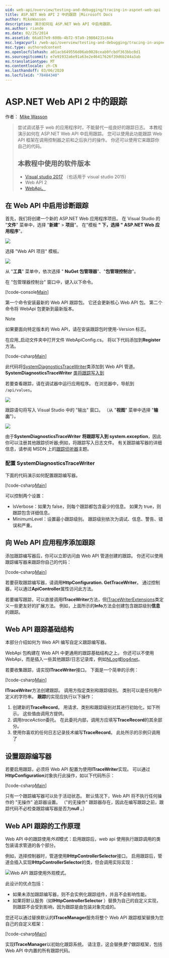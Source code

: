 ```yaml
---
uid: web-api/overview/testing-and-debugging/tracing-in-aspnet-web-api
title: ASP.NET Web API 2 中的跟踪 |Microsoft Docs
author: MikeWasson
description: 演示如何在 ASP.NET Web API 中启用跟踪。
ms.author: riande
ms.date: 02/25/2014
ms.assetid: 66a837e9-600b-4b72-97a9-19804231c64a
msc.legacyurl: /web-api/overview/testing-and-debugging/tracing-in-aspnet-web-api
msc.type: authoredcontent
ms.openlocfilehash: a01acb649556d06ab9828ceab0fcbdf363bbc0d1
ms.sourcegitcommit: e7e91932a6e91a63e2e46417626f39d6b244a3ab
ms.translationtype: MT
ms.contentlocale: zh-CN
ms.lasthandoff: 03/06/2020
ms.locfileid: "78484340"
---
```

# <a name="tracing-in-aspnet-web-api-2"></a>ASP.NET Web API 2 中的跟踪

作者： [Mike Wasson](https://github.com/MikeWasson)

> 尝试调试基于 web 的应用程序时，不能替代一组良好的跟踪日志。 本教程演示如何在 ASP.NET Web API 中启用跟踪。 您可以使用此功能跟踪 Web API 框架在调用控制器之前和之后执行的操作。 你还可以使用它来跟踪你自己的代码。
>
> ## <a name="software-versions-used-in-the-tutorial"></a>本教程中使用的软件版本
>
> - [Visual studio 2017](https://visualstudio.microsoft.com/downloads/?utm_medium=microsoft&utm_source=docs.microsoft.com&utm_campaign=button+cta&utm_content=download+vs2017) （也适用于 visual studio 2015）
> - Web API 2
> - [WebApi。](http://www.nuget.org/packages/Microsoft.AspNet.WebApi.Tracing)

## <a name="enable-systemdiagnostics-tracing-in-web-api"></a>在 Web API 中启用诊断跟踪

首先，我们将创建一个新的 ASP.NET Web 应用程序项目。 在 Visual Studio 的 "**文件**" 菜单中，选择 "**新建**" > **项目**"。 在"模板 **" 下，选择 "** **ASP.NET Web 应用程序**"。

[![](tracing-in-aspnet-web-api/_static/image2.png)](tracing-in-aspnet-web-api/_static/image1.png)

选择 "Web API 项目" 模板。

[![](tracing-in-aspnet-web-api/_static/image4.png)](tracing-in-aspnet-web-api/_static/image3.png)

从 "**工具**" 菜单中，依次选择 " **NuGet 包管理器**"、"**包管理控制台**"。

在 "包管理器控制台" 窗口中，键入以下命令。

[!code-console[Main](tracing-in-aspnet-web-api/samples/sample1.cmd)]

第一个命令安装最新的 Web API 跟踪包。 它还会更新核心 Web API 包。 第二个命令将 WebApi 包更新到最新版本。

> [!NOTE]
> 如果要面向特定版本的 Web API，请在安装跟踪包时使用-Version 标志。

在应用\_启动文件夹中打开文件 WebApiConfig.cs。 将以下代码添加到**Register**方法。

[!code-csharp[Main](tracing-in-aspnet-web-api/samples/sample2.cs?highlight=6)]

此代码将[SystemDiagnosticsTraceWriter](https://msdn.microsoft.com/library/system.web.http.tracing.systemdiagnosticstracewriter.aspx)类添加到 Web API 管道。 **SystemDiagnosticsTraceWriter** [类将跟踪写入到](https://msdn.microsoft.com/library/system.diagnostics.trace)

若要查看跟踪，请在调试器中运行应用程序。 在浏览器中，导航到 `/api/values`。

![](tracing-in-aspnet-web-api/_static/image5.png)

跟踪语句将写入 Visual Studio 中的 "输出" 窗口。 （从 "**视图**" 菜单中选择 "**输出**"）。

[![](tracing-in-aspnet-web-api/_static/image7.png)](tracing-in-aspnet-web-api/_static/image6.png)

由于**SystemDiagnosticsTraceWriter** **将跟踪写入到 system.exception**，因此你可以注册其他跟踪侦听器;例如，将跟踪写入日志文件。 有关跟踪编写器的详细信息，请参阅 MSDN 上的[跟踪侦听器](https://msdn.microsoft.com/library/4y5y10s7.aspx)主题。

### <a name="configuring-systemdiagnosticstracewriter"></a>配置 SystemDiagnosticsTraceWriter

下面的代码演示如何配置跟踪编写器。

[!code-csharp[Main](tracing-in-aspnet-web-api/samples/sample3.cs)]

可以控制两个设置：

- IsVerbose：如果为 false，则每个跟踪都包含最少的信息。 如果为 true，则跟踪包含详细信息。
- MinimumLevel：设置最小跟踪级别。 跟踪级别依次为调试、信息、警告、错误和严重。

## <a name="adding-traces-to-your-web-api-application"></a>向 Web API 应用程序添加跟踪

添加跟踪编写器后，你可以立即访问由 Web API 管道创建的跟踪。 你还可以使用跟踪编写器来跟踪你自己的代码：

[!code-csharp[Main](tracing-in-aspnet-web-api/samples/sample4.cs)]

若要获取跟踪编写器，请调用**HttpConfiguration. GetTraceWriter**。 通过控制器，可以通过**ApiController**属性访问此方法。

若要编写跟踪，可以直接调用**ITraceWriter**方法，但[ITraceWriterExtensions](https://msdn.microsoft.com/library/system.web.http.tracing.itracewriterextensions.aspx)类定义一些更友好的扩展方法。 例如，上面所示的**Info**方法会创建包含跟踪级别**信息**的跟踪。

## <a name="web-api-tracing-infrastructure"></a>Web API 跟踪基础结构

本部分介绍如何为 Web API 编写自定义跟踪编写器。

WebApi 包构建在 Web API 中更通用的跟踪基础结构之上。 你还可以不使用 WebApi，而是插入一些其他跟踪/日志记录库，例如[NLog](http://nlog-project.org/)或[log4net](http://logging.apache.org/log4net/)。

若要收集跟踪，请实现**ITraceWriter**接口。 下面是一个简单的示例：

[!code-csharp[Main](tracing-in-aspnet-web-api/samples/sample5.cs)]

**ITraceWriter**方法创建跟踪。 调用方指定类别和跟踪级别。 类别可以是任何用户定义的字符串。 **跟踪**的实现应执行以下操作：

1. 创建新的**TraceRecord**。 用请求、类别和跟踪级别对其进行初始化，如下所示。 这些值由调用方提供。
2. 调用*traceAction*委托。 在此委托内部，调用方应填写**TraceRecord**的其余部分。
3. 使用你喜欢的任何日志记录技术编写**TraceRecord**。 此处所示的示例只调用了

## <a name="setting-the-trace-writer"></a>设置跟踪编写器

若要启用跟踪，必须将 Web API 配置为使用**ITraceWriter**实现。 可以通过**HttpConfiguration**对象执行此操作，如以下代码所示：

[!code-csharp[Main](tracing-in-aspnet-web-api/samples/sample6.cs)]

只有一个跟踪编写器可以处于活动状态。 默认情况下，Web API 将不执行任何操作的 &quot;无操作&quot; 追踪器设置。 （&quot;的无操作&quot; 跟踪器存在，因此在编写跟踪之前，跟踪代码不必检查跟踪编写器是否为**null** 。）

## <a name="how-web-api-tracing-works"></a>Web API 跟踪的工作原理

Web API 中的跟踪使用*外观*模式：启用跟踪后，web api 使用执行跟踪调用的类包装请求管道的各个部分。

例如，选择控制器时，管道使用**IHttpControllerSelector**接口。 启用跟踪后，管道会插入实现**IHttpControllerSelector**的类，但会调用实际实现：

![Web API 跟踪使用外观模式。](tracing-in-aspnet-web-api/_static/image8.png)

此设计的优点包括：

- 如果未添加跟踪编写器，则不会实例化跟踪组件，并且不会影响性能。
- 如果将默认服务（如**IHttpControllerSelector** ）替换为自己的自定义实现，则跟踪不会受到影响，因为跟踪是由包装对象完成的。

您还可以通过替换默认的**ITraceManager**服务将整个 Web API 跟踪框架替换为您自己的自定义框架：

[!code-csharp[Main](tracing-in-aspnet-web-api/samples/sample7.cs)]

实现**ITraceManager**以初始化跟踪系统。 请注意，这会替换*整个*跟踪框架，包括 Web API 中内置的所有跟踪代码。
